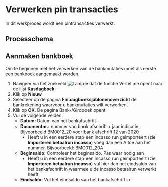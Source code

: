 # Verwerken pin transacties

In dit werkproces wordt een pintransacties verwerkt. 

## Processchema


## Aanmaken bankboek

Om te beginnen met het verwerken van de bankmutaties moet als eerste een bankboek aangemaakt worden. 

 1. Navigeer via het zoekveld ![Lampje dat de functie Vertel me opent](https://docs.microsoft.com/nl-NL/dynamics365/business-central/media/ui-search/search_small.png "Vertel me wat u wilt doen") naar de lijst **Kasdagboek**
 2. Klik op **Nieuw** 
 3. Selecteer op de pagina **Fin.dagboeksjablonenoverzicht** de bankrekening waarvoor u bankmutaties wilt verwerken. 
 4.  Klik op **OK**. De pagina Bank-/Giroboek opent
 5. Vul de volgende velden:
	* **Datum:** Datum van het bankafschrift
	* **Documentnr.:** nummer van bank afschrift + jaar indicatie. Bijvoorbeeld BM0012_20 voor bank afschrift 12 van 2020 
		* Heeft u in een eerdere stap een incasso run geimporteert (zie **Importeren betaalrun incasso**) voeg dan een A toe aan het nummer. Bijvoorbeeld: BM0012_20A
	* **Beginsaldo:** Controleer het beginsaldo. Pas waar nodig aan
		* Heeft u in een eerdere stap een incasso run geimporteert (zie **Importeren betaalrun incasso**) vul hier dan het eindsaldo van het bankafschrift in waarmee u de incasso betaalrun verwerkt heeft.
	* **Eindsaldo:** Vul het eindsaldo van het bankafschrift in
<!--stackedit_data:
eyJoaXN0b3J5IjpbLTM5Nzc1NzAzMV19
-->